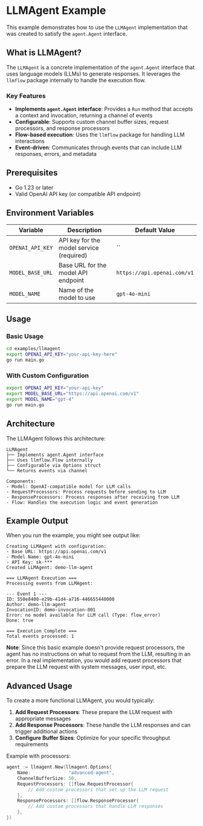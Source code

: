# LLMAgent Example

This example demonstrates how to use the `LLMAgent` implementation that was created to satisfy the `agent.Agent` interface.

## What is LLMAgent?

The `LLMAgent` is a concrete implementation of the `agent.Agent` interface that uses language models (LLMs) to generate responses. It leverages the `llmflow` package internally to handle the execution flow.

### Key Features

- **Implements `agent.Agent` interface**: Provides a `Run` method that accepts a context and invocation, returning a channel of events
- **Configurable**: Supports custom channel buffer sizes, request processors, and response processors
- **Flow-based execution**: Uses the `llmflow` package for handling LLM interactions
- **Event-driven**: Communicates through events that can include LLM responses, errors, and metadata

## Prerequisites

- Go 1.23 or later
- Valid OpenAI API key (or compatible API endpoint)

## Environment Variables

| Variable | Description | Default Value |
|----------|-------------|---------------|
| `OPENAI_API_KEY` | API key for the model service (required) | `` |
| `MODEL_BASE_URL` | Base URL for the model API endpoint | `https://api.openai.com/v1` |
| `MODEL_NAME` | Name of the model to use | `gpt-4o-mini` |

## Usage

### Basic Usage

```bash
cd examples/llmagent
export OPENAI_API_KEY="your-api-key-here"
go run main.go
```

### With Custom Configuration

```bash
export OPENAI_API_KEY="your-api-key"
export MODEL_BASE_URL="https://api.openai.com/v1"
export MODEL_NAME="gpt-4"
go run main.go
```

## Architecture

The LLMAgent follows this architecture:

```
LLMAgent
├── Implements agent.Agent interface
├── Uses llmflow.Flow internally
├── Configurable via Options struct
└── Returns events via channel

Components:
- Model: OpenAI-compatible model for LLM calls
- RequestProcessors: Process requests before sending to LLM
- ResponseProcessors: Process responses after receiving from LLM
- Flow: Handles the execution logic and event generation
```

## Example Output

When you run the example, you might see output like:

```
Creating LLMAgent with configuration:
- Base URL: https://api.openai.com/v1
- Model Name: gpt-4o-mini
- API Key: sk-***
Created LLMAgent: demo-llm-agent

=== LLMAgent Execution ===
Processing events from LLMAgent:

--- Event 1 ---
ID: 550e8400-e29b-41d4-a716-446655440000
Author: demo-llm-agent
InvocationID: demo-invocation-001
Error: no model available for LLM call (Type: flow_error)
Done: true

=== Execution Complete ===
Total events processed: 1
```

**Note**: Since this basic example doesn't provide request processors, the agent has no instructions on what to request from the LLM, resulting in an error. In a real implementation, you would add request processors that prepare the LLM request with system messages, user input, etc.

## Advanced Usage

To create a more functional LLMAgent, you would typically:

1. **Add Request Processors**: These prepare the LLM request with appropriate messages
2. **Add Response Processors**: These handle the LLM responses and can trigger additional actions
3. **Configure Buffer Sizes**: Optimize for your specific throughput requirements

Example with processors:

```go
agent := llmagent.New(llmagent.Options{
    Name:              "advanced-agent",
    ChannelBufferSize: 50,
    RequestProcessors: []flow.RequestProcessor{
        // Add custom processors that set up the LLM request
    },
    ResponseProcessors: []flow.ResponseProcessor{
        // Add custom processors that handle LLM responses
    },
})
```
